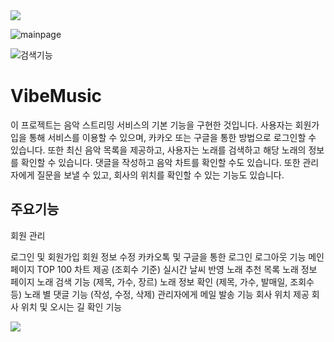 
<img src="https://capsule-render.vercel.app/api?type=waving&color=BDBDC8&height=150&section=header" />

![mainpage](https://github.com/cmswow/VibeMusic/assets/127907534/765571a6-d03d-4e24-b107-7b601d038cb1)

![검색기능](https://github.com/cmswow/VibeMusic/assets/127907534/4bb603bc-f7aa-4466-ae98-017161f7272a)

# VibeMusic


이 프로젝트는 음악 스트리밍 서비스의 기본 기능을 구현한 것입니다.
사용자는 회원가입을 통해 서비스를 이용할 수 있으며, 
카카오 또는 구글을 통한 방법으로 로그인할 수 있습니다. 
또한 최신 음악 목록을 제공하고, 
사용자는 노래를 검색하고 해당 노래의 정보를 확인할 수 있습니다. 
댓글을 작성하고 음악 차트를 확인할 수도 있습니다. 
또한 관리자에게 질문을 보낼 수 있고, 
회사의 위치를 확인할 수 있는 기능도 있습니다.

## 주요기능

회원 관리

로그인 및 회원가입
회원 정보 수정
카카오톡 및 구글을 통한 로그인
로그아웃 기능
메인 페이지
TOP 100 차트 제공 (조회수 기준)
실시간 날씨 반영 노래 추천 목록
노래 정보 페이지
노래 검색 기능 (제목, 가수, 장르)
노래 정보 확인 (제목, 가수, 발매일, 조회수 등)
노래 별 댓글 기능 (작성, 수정, 삭제)
관리자에게 메일 발송 기능
회사 위치 제공
회사 위치 및 오시는 길 확인 기능




<img src="https://capsule-render.vercel.app/api?type=waving&color=BDBDC8&height=150&section=footer" />
